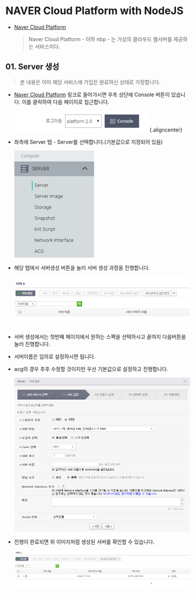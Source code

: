 # NAVER Cloud Platform with NodeJS

- [Naver Cloud Platform](https://www.ncloud.com/)

    > Naver Cloud Platform - 이하 nbp - 는 가상의 클라우드 웹서버를 제공하는 서비스이다.

## 01. Server 생성

> 본 내용은 이미 해당 서비스에 가입은 완료하신 상태로 가정합니다.

- [Naver Cloud Platform](https://www.ncloud.com/) 링크로 들어가시면 우측 상단에 Console 버튼이 있습니다. 이를 클릭하여 다음 페이지로 접근합니다.

    ![콘솔버튼](https://github.com/cliche90/nbp_guide/blob/master/images/01.PNG?raw=true){.aligncenter}

- 좌측에 Server 탭 - Server를 선택합니다.(기본값으로 지정되어 있음)

    ![서버탭](https://github.com/cliche90/nbp_guide/blob/master/images/02.PNG?raw=true)

- 해당 탭에서 서버생성 버튼을 눌러 서버 생성 과정을 진행합니다.

    ![서버생성버튼](https://github.com/cliche90/nbp_guide/blob/master/images/03.PNG?raw=true)

- 서버 생성에서는 첫번째 페이지에서 원하는 스펙을 선택하시고 끝까지 다음버튼을 눌러 진행합니다.
- 서버이름은 임의로 설정하시면 됩니다.
- acg의 경우 추후 수정할 것이지만 우선 기본값으로 설정하고 진행합니다.

    ![서버생성버튼](https://github.com/cliche90/nbp_guide/blob/master/images/04.PNG?raw=true)

- 진행이 완료되면 위 이미지처럼 생성된 서버를 확인할 수 있습니다.

    ![서버생성](https://github.com/cliche90/nbp_guide/blob/master/images/05.PNG?raw=true)